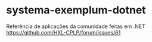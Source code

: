 # systema-exemplum-dotnet
Referência de aplicações da comunidade feitas em .NET https://github.com/HXL-CPLP/forum/issues/61
